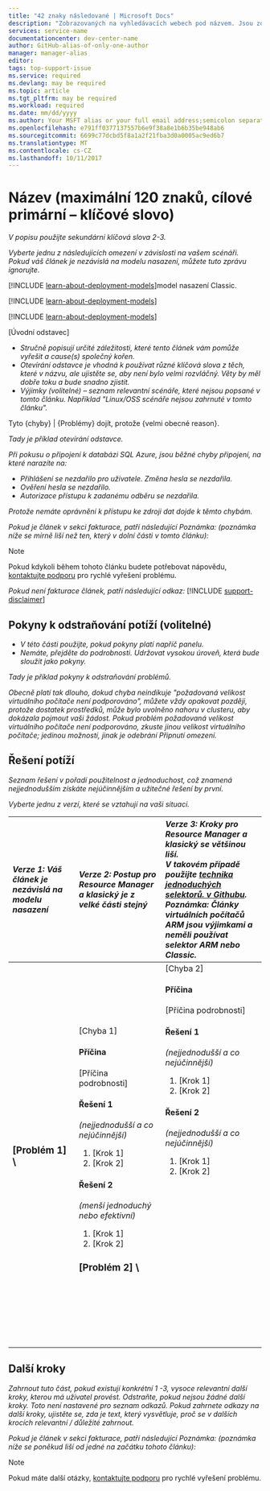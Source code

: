 ```yaml
---
title: "42 znaky následované | Microsoft Docs"
description: "Zobrazovaných na vyhledávacích webech pod názvem. Jsou zde umístěny, použijte popisnější vysvětlení než nadpis a další klíčová slova"
services: service-name
documentationcenter: dev-center-name
author: GitHub-alias-of-only-one-author
manager: manager-alias
editor: 
tags: top-support-issue
ms.service: required
ms.devlang: may be required
ms.topic: article
ms.tgt_pltfrm: may be required
ms.workload: required
ms.date: mm/dd/yyyy
ms.author: Your MSFT alias or your full email address;semicolon separates two or more
ms.openlocfilehash: e791ff0377137557b6e9f38a8e1b6b35be948ab6
ms.sourcegitcommit: 6699c77dcbd5f8a1a2f21fba3d0a0005ac9ed6b7
ms.translationtype: MT
ms.contentlocale: cs-CZ
ms.lasthandoff: 10/11/2017
---
```

# <a name="title-maximum-120-characters-target-the-primary-keyword"></a>Název (maximální 120 znaků, cílové primární – klíčové slovo)
*V popisu použijte sekundární klíčová slova 2-3.*

*Vyberte jednu z následujících omezení v závislosti na vašem scénáři. Pokud váš článek je nezávislá na modelu nasazení, můžete tuto zprávu ignorujte.*

[!INCLUDE [learn-about-deployment-models](../../includes/learn-about-deployment-models-rm-include.md)]model nasazení Classic.

[!INCLUDE [learn-about-deployment-models](../../includes/learn-about-deployment-models-classic-include.md)]

[!INCLUDE [learn-about-deployment-models](../../learn-about-deployment-models-both-include.md)]

[Úvodní odstavec]

* *Stručně popisují určité záležitosti, které tento článek vám pomůže vyřešit a cause(s) společný kořen.*
* *Otevírání odstavce je vhodná k používat různé klíčová slova z těch, které v názvu, ale ujistěte se, aby není bylo velmi rozvláčný. Věty by měl dobře toku a bude snadno zjistit.*
* *Výjimky (volitelné) – seznam relevantní scénáře, které nejsou popsané v tomto článku. Například "Linux/OSS scénáře nejsou zahrnuté v tomto článku".*

Tyto {chyby} | {Problémy} dojít, protože {velmi obecné reason}.

*Tady je příklad otevírání odstavce.*

*Při pokusu o připojení k databázi SQL Azure, jsou běžné chyby připojení, na které narazíte na:*

* *Přihlášení se nezdařilo pro uživatele. Změna hesla se nezdařila.*
* *Ověření hesla se nezdařilo.*
* *Autorizace přístupu k zadanému odběru se nezdařila.*

*Protože nemáte oprávnění k přístupu ke zdroji dat dojde k těmto chybám.*

*Pokud je článek v sekci fakturace, patří následující Poznámka: (poznámka níže se mírně liší než ten, který v dolní části v tomto článku):*

> [!NOTE]
> Pokud kdykoli během tohoto článku budete potřebovat nápovědu, [kontaktujte podporu](https://portal.azure.com/?#blade/Microsoft_Azure_Support/HelpAndSupportBlade) pro rychlé vyřešení problému.
> 
> 

*Pokud není fakturace článek, patří následující odkaz:*
[!INCLUDE [support-disclaimer](../../includes/support-disclaimer.md)]

## <a name="troubleshooting-guidance-optional"></a>Pokyny k odstraňování potíží (volitelné)
* *V této části použijte, pokud pokyny platí napříč panelu.*
* *Nemáte, přejděte do podrobnosti. Udržovat vysokou úroveň, která bude sloužit jako pokyny.*

*Tady je příklad pokyny k odstraňování problémů.*

*Obecně platí tak dlouho, dokud chyba neindikuje "požadovaná velikost virtuálního počítače není podporováno", můžete vždy opakovat později, protože dostatek prostředků, může bylo uvolněno nahoru v clusteru, aby dokázala pojmout vaši žádost. Pokud problém požadovaná velikost virtuálního počítače není podporováno, zkuste jinou velikost virtuálního počítače; jedinou možností, jinak je odebrání Připnutí omezení.*

## <a name="troubleshooting-steps"></a>Řešení potíží
*Seznam řešení v pořadí použitelnost a jednoduchost, což znamená nejjednodušším získáte nejúčinnějším a užitečné řešení by první.*

*Vyberte jednu z verzí, které se vztahují na vaši situaci.*

| <em>Verze 1: Váš článek je nezávislá na modelu nasazení</em> | <em>Verze 2: Postup pro Resource Manager a klasický je z velké části stejný</em> | <em>Verze 3: Kroky pro Resource Manager a klasický se většinou liší. <br />V takovém případě použijte <a href="https://github.com/Azure/azure-content-pr/blob/master/contributor-guide/custom-markdown-extensions.md#simple-selectors">technika jednoduchých selektorů. v Githubu</a>. <br />Poznámka: Články virtuálních počítačů ARM jsou výjimkami a neměli používat selektor ARM nebo Classic.</em> |
|:--- |:--- |:--- |
| <p><h3>[Problém 1] \ |[Chyba 1]</h3><h4>Příčina</h4>[Příčina podrobnosti]</p><p><h4>Řešení 1</h4><em>(nejjednodušší a co nejúčinnější)</em></p><ol><li>[Krok 1]</li><li>[Krok 2]</li></ol><p><h4>Řešení 2</h4><em>(menší jednoduchý nebo efektivní)</em></p><ol><li>[Krok 1]</li><li>[Krok 2]</li></ol><p><h3>[Problém 2] \ |[Chyba 2]</h3><h4>Příčina</h4>[Příčina podrobnosti]</p><p><h4>Řešení 1</h4><em>(nejjednodušší a co nejúčinnější)</em></p><ol><li>[Krok 1]</li><li>[Krok 2]</li></ol><p><h4>Řešení 2</h4><em>(nejjednodušší a co nejúčinnější)</em></p><ol><li>[Krok 1]</li><li>[Krok 2]</li></ol><br /><br /><br /><br /><br /><br /><br /><br /><br /><br /><br /><br /><br /><br /><br /><br /> |

## <a name="next-steps"></a>Další kroky
*Zahrnout tuto část, pokud existují konkrétní 1 -3, vysoce relevantní další kroky, kterou má uživatel provést. Odstraňte, pokud nejsou žádné další kroky. Toto není nastavené pro seznam odkazů. Pokud zahrnete odkazy na další kroky, ujistěte se, zda je text, který vysvětluje, proč se v dalších krocích relevantní / důležité zahrnout.*

*Pokud je článek v sekci fakturace, patří následující Poznámka: (poznámka níže se poněkud liší od jedné na začátku tohoto článku):*

> [!NOTE]
> Pokud máte další otázky, [kontaktujte podporu](https://portal.azure.com/?#blade/Microsoft_Azure_Support/HelpAndSupportBlade) pro rychlé vyřešení problému.
> 
> 

